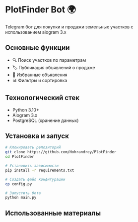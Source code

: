 # PlotFinder Bot 🌍

Telegram бот для покупки и продажи земельных участков с использованием aiogram 3.x

## Основные функции
- 🔍 Поиск участков по параметрам
- 🏷️ Публикация объявлений о продаже
- 📌 Избранные объявления
- 📊 Фильтры и сортировка

## Технологический стек
- Python 3.10+
- Aiogram 3.x
- PostgreSQL (хранение данных)

## Установка и запуск

```bash
# Клонировать репозиторий
git clone https://github.com/Hohrandrey/PlotFinder
cd PlotFinder

# Установить зависимости
pip install -r requirements.txt

# Создать файл конфигурации
cp config.py

# Запустить бота
python main.py
```

## Использованные материалы
